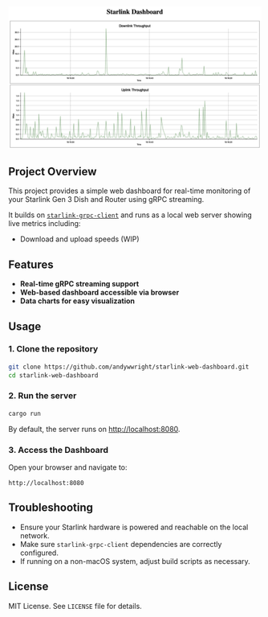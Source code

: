 ![screenshot](images/dash-0-1.png)

## Project Overview

This project provides a simple web dashboard for real-time monitoring of your Starlink Gen 3 Dish and Router using gRPC streaming.

It builds on [`starlink-grpc-client`](https://github.com/andywwright/starlink-grpc-client) and runs as a local web server showing live metrics including:

- Download and upload speeds (WIP)

## Features

- **Real-time gRPC streaming support**
- **Web-based dashboard accessible via browser**
- **Data charts for easy visualization**

## Usage

### 1. Clone the repository

```bash
git clone https://github.com/andywwright/starlink-web-dashboard.git
cd starlink-web-dashboard
```

### 2. Run the server

```bash
cargo run
```

By default, the server runs on [http://localhost:8080](http://localhost:8080).

### 3. Access the Dashboard

Open your browser and navigate to:

```
http://localhost:8080
```

## Troubleshooting

- Ensure your Starlink hardware is powered and reachable on the local network.
- Make sure `starlink-grpc-client` dependencies are correctly configured.
- If running on a non-macOS system, adjust build scripts as necessary.

## License

MIT License. See `LICENSE` file for details.
